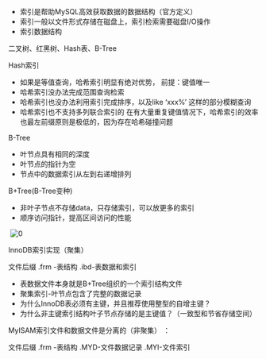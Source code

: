 - 索引是帮助MySQL高效获取数据的数据结构（官方定义）
- 索引一般以文件形式存储在磁盘上，索引检索需要磁盘I/O操作
- 索引数据结构

二叉树、红黑树、Hash表、B-Tree

Hash索引

- 如果是等值查询，哈希索引明显有绝对优势， 前提：键值唯一
- 哈希索引没办法完成范围查询检索 
- 哈希索引也没办法利用索引完成排序，以及like ‘xxx%’ 这样的部分模糊查询
-  哈希索引也不支持多列联合索引的 在有大量重复键值情况下，哈希索引的效率也最左前缀原则是极低的，因为存在哈希碰撞问题

B-Tree

- 叶节点具有相同的深度
- 叶节点的指针为空
- 节点中的数据索引从左到右递增排列

  

B+Tree(B-Tree变种)

- 非叶子节点不存储data，只存储索引，可以放更多的索引
- 顺序访问指针，提高区间访问的性能

​    ![0](http://hxraid.iteye.com/upload/picture/pic/56353/0988ccff-f845-36b3-804d-e57b93e1c5e6.jpg) 

InnoDB索引实现（聚集）

文件后缀 .frm -表结构  .ibd-表数据和索引

- 表数据文件本身就是B+Tree组织的一个索引结构文件
- 聚集索引-叶节点包含了完整的数据记录
- 为什么InnoDB表必须有主键，并且推荐使用整型的自增主键？
- 为什么非主键索引结构叶子节点存储的是主键值？（一致型和节省存储空间）

MyISAM索引文件和数据文件是分离的（非聚集） ：

文件后缀 .frm -表结构  .MYD-文件数据记录 .MYI-文件索引